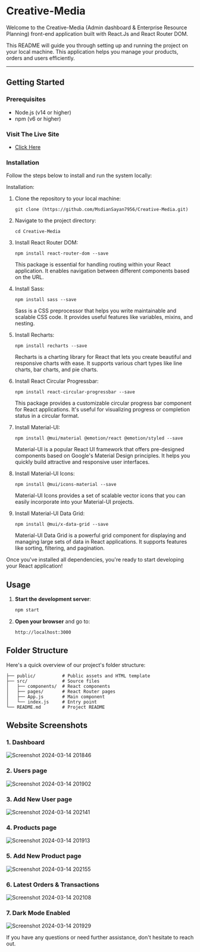 # Creative-Media 
Welcome to the Creative-Media (Admin dashboard & Enterprise Resource Planning) front-end application built with React.Js and React Router DOM.

This README will guide you through setting up and running the project on your local machine. This application helps you manage your products, orders and users efficiently.

-------------------------------------------------------------------------------------------------
## Getting Started
### Prerequisites
- Node.js (v14 or higher)
- npm (v6 or higher)

### Visit The Live Site
- [Click Here](https://creative-media.onrender.com/)

### Installation
Follow the steps below to install and run the system locally:

Installation:
1. Clone the repository to your local machine:
   ```
   git clone (https://github.com/MsdianSayan7956/Creative-Media.git)
   ```
2. Navigate to the project directory:
   ```
   cd Creative-Media
   ```
3. Install React Router DOM:
   ```
   npm install react-router-dom --save
   ```
   This package is essential for handling routing within your React application. It enables navigation between different components based on the URL.
   
4. Install Sass:
   ```
   npm install sass --save
   ```
   Sass is a CSS preprocessor that helps you write maintainable and scalable CSS code. It provides useful features like variables, mixins, and nesting.

5. Install Recharts:
   ```
   npm install recharts --save
   ```
   Recharts is a charting library for React that lets you create beautiful and responsive charts with ease. It supports various chart types like line charts, bar charts, and pie charts.

6. Install React Circular Progressbar:
   ```
   npm install react-circular-progressbar --save
   ```
   This package provides a customizable circular progress bar component for React applications. It's useful for visualizing progress or completion status in a circular format.

7. Install Material-UI:
   ```
   npm install @mui/material @emotion/react @emotion/styled --save
   ```
   Material-UI is a popular React UI framework that offers pre-designed components based on Google's Material Design principles. It helps you quickly build attractive and responsive user interfaces.

8. Install Material-UI Icons:
   ```
   npm install @mui/icons-material --save
   ```
   Material-UI Icons provides a set of scalable vector icons that you can easily incorporate into your Material-UI projects.

9. Install Material-UI Data Grid:
   ```
   npm install @mui/x-data-grid --save
   ```
   Material-UI Data Grid is a powerful grid component for displaying and managing large sets of data in React applications. It supports features like sorting, filtering, and pagination.

Once you've installed all dependencies, you're ready to start developing your React application!

## Usage
1. **Start the development server**:
   ```bash
   npm start
   ```
2. **Open your browser** and go to:
   ```
   http://localhost:3000
   ```

## Folder Structure
Here's a quick overview of our project's folder structure:
```
├── public/          # Public assets and HTML template
├── src/             # Source files
│   ├── components/  # React components
│   ├── pages/       # React Router pages
│   ├── App.js       # Main component
│   └── index.js     # Entry point
└── README.md        # Project README
```
## Website Screenshots

### 1. Dashboard

![Screenshot 2024-03-14 201846](https://github.com/MsdianSayan7956/LocalRepo/assets/115487136/836547d7-cc72-4672-907a-7b53b016bf0f)

### 2. Users page

![Screenshot 2024-03-14 201902](https://github.com/MsdianSayan7956/LocalRepo/assets/115487136/0143ccdf-c543-41c6-9657-d8163a34055f)

### 3. Add New User page

![Screenshot 2024-03-14 202141](https://github.com/MsdianSayan7956/LocalRepo/assets/115487136/6d1f939f-7e16-49d8-b76c-2b7108475c1e)

### 4. Products page

![Screenshot 2024-03-14 201913](https://github.com/MsdianSayan7956/LocalRepo/assets/115487136/667c7dbe-a716-433f-9ca2-fb8a0eb39739)

### 5. Add New Product page

![Screenshot 2024-03-14 202155](https://github.com/MsdianSayan7956/LocalRepo/assets/115487136/f8dd300c-471e-46cd-b11b-21f68e9fc6c4)

### 6. Latest Orders & Transactions

![Screenshot 2024-03-14 202108](https://github.com/MsdianSayan7956/LocalRepo/assets/115487136/c162a42c-f00b-484c-84bf-96f5606dc41a)

### 7. Dark Mode Enabled

![Screenshot 2024-03-14 201929](https://github.com/MsdianSayan7956/LocalRepo/assets/115487136/b45e919c-3f5f-4b8d-acfe-3a33638bb0aa)


If you have any questions or need further assistance, don't hesitate to reach out.